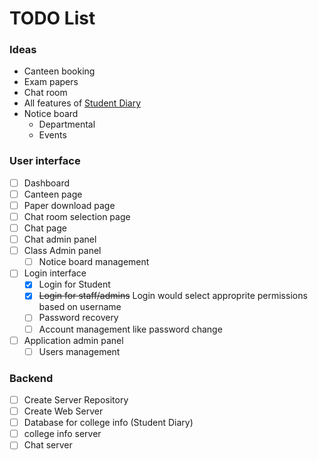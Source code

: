 # TODO List

### Ideas

* Canteen booking
* Exam papers
* Chat room
* All features of [Student Diary](http://get.app.url)
* Notice board
  * Departmental
  * Events
 
### User interface

* [ ] Dashboard
* [ ] Canteen page
* [ ] Paper download page
* [ ] Chat room selection page
* [ ] Chat page
* [ ] Chat admin panel
* [ ] Class Admin panel
  * [ ] Notice board management
* [ ] Login interface
  * [x] Login for Student
  * [x] ~~Login for staff/admins~~ Login would select approprite permissions based on username
  * [ ] Password recovery
  * [ ] Account management like password change
* [ ] Application admin panel
  * [ ] Users management

### Backend

* [ ] Create Server Repository
* [ ] Create Web Server
* [ ] Database for college info (Student Diary)
* [ ] college info server
* [ ] Chat server

